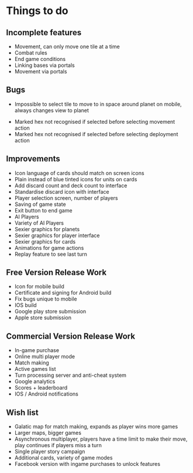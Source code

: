 Things to do
============

Incomplete features
-------------------
+ Movement, can only move one tile at a time
+ Combat rules
+ End game conditions
+ Linking bases via portals
+ Movement via portals

Bugs
----
+ Impossible to select tile to move to in space around planet on mobile, always changes view to planet
- Marked hex not recognised if selected before selecting movement action
- Marked hex not recognised if selected before selecting deployment action

Improvements
------------
+ Icon language of cards should match on screen icons
+ Plain instead of blue tinted icons for units on cards
+ Add discard count and deck count to interface
+ Standardise discard icon with interface
+ Player selection screen, number of players
+ Saving of game state
+ Exit button to end game
+ AI Players
+ Variety of AI Players
+ Sexier graphics for planets
+ Sexier graphics for player interface
+ Sexier graphics for cards
+ Animations for game actions
+ Replay feature to see last turn

Free Version Release Work
-------------------------
+ Icon for mobile build
+ Certificate and signing for Android build
+ Fix bugs unique to mobile
+ IOS build
+ Google play store submission
+ Apple store submission

Commercial Version Release Work
-------------------------
+ In-game purchase
+ Online multi player mode
+ Match making
+ Active games list
+ Turn processing server and anti-cheat system
+ Google analytics
+ Scores + leaderboard
+ IOS / Android notifications

Wish list
---------
+ Galatic map for match making, expands as player wins more games
+ Larger maps, bigger games
+ Asynchronous multiplayer, players have a time limit to make their move, play continues if players miss a turn
+ Single player story campaign
+ Additional cards, variety of game modes
+ Facebook version with ingame purchases to unlock features

